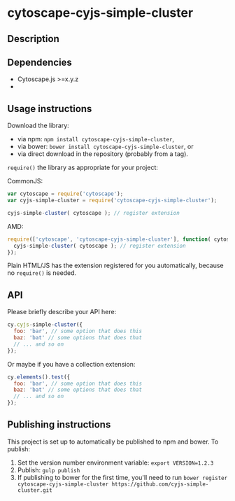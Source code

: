 cytoscape-cyjs-simple-cluster
================================================================================


## Description




## Dependencies

 * Cytoscape.js >=x.y.z
 * <List your dependencies here please>


## Usage instructions

Download the library:
 * via npm: `npm install cytoscape-cyjs-simple-cluster`,
 * via bower: `bower install cytoscape-cyjs-simple-cluster`, or
 * via direct download in the repository (probably from a tag).

`require()` the library as appropriate for your project:

CommonJS:
```js
var cytoscape = require('cytoscape');
var cyjs-simple-cluster = require('cytoscape-cyjs-simple-cluster');

cyjs-simple-cluster( cytoscape ); // register extension
```

AMD:
```js
require(['cytoscape', 'cytoscape-cyjs-simple-cluster'], function( cytoscape, cyjs-simple-cluster ){
  cyjs-simple-cluster( cytoscape ); // register extension
});
```

Plain HTML/JS has the extension registered for you automatically, because no `require()` is needed.


## API

Please briefly describe your API here:

```js
cy.cyjs-simple-cluster({
  foo: 'bar', // some option that does this
  baz: 'bat' // some options that does that
  // ... and so on
});
```

Or maybe if you have a collection extension:

```js
cy.elements().test({
  foo: 'bar', // some option that does this
  baz: 'bat' // some options that does that
  // ... and so on
});
```


## Publishing instructions

This project is set up to automatically be published to npm and bower.  To publish:

1. Set the version number environment variable: `export VERSION=1.2.3`
1. Publish: `gulp publish`
1. If publishing to bower for the first time, you'll need to run `bower register cytoscape-cyjs-simple-cluster https://github.com/cyjs-simple-cluster.git`
